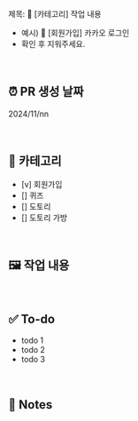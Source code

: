 제목: 🦁 [카테고리] 작업 내용
- 예시) 🦁 [회원가입] 카카오 로그인
- 확인 후 지워주세요.

</br>


## ⏰ PR 생성 날짜
2024/11/nn


<br/>

## 📖 카테고리
<!-- 해당하는 카테고리에 v로 표시 -->
<!-- 추가 예정 -->
- [v] 회원가입
- [] 퀴즈
- [] 도토리
- [] 도토리 가방


<br/>

## 🖼️ 작업 내용
<!-- 카테고리에 해당하는 작업 중 어떤 부분에 대한 작업을 진행했는지 요약 -->


<br/>

## ✅ To-do
<!-- 카테고리에 해당하는 작업 중 앞으로 진행해야 하는 작업 정리 -->
- todo 1
- todo 2
- todo 3


<br/>

## 📢 Notes
<!-- 전하고 싶은 내용, 논의가 필요한 부분 -->


<br/>
